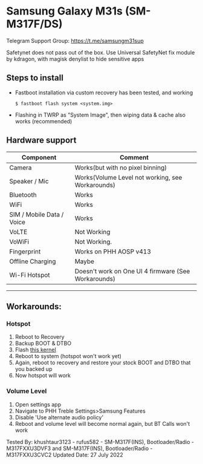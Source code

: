 # Samsung Galaxy M31s (SM-M317F/DS)

Telegram Support Group: https://t.me/samsungm31sup

Safetynet does not pass out of the box. Use Universal SafetyNet fix module by kdragon, with magisk denylist to hide sensitive apps

## Steps to install

* Fastboot installation via custom recovery has been tested, and working
    ```
    $ fastboot flash system <system.img>
    ```

* Flashing in TWRP as "System Image", then wiping data & cache also works (recommended)

## Hardware support

| Component                 |      Comment                                              |
|---------------------------|-----------------------------------------------------------|
| Camera                    | Works(but with no pixel binning)                          |
| Speaker / Mic             | Works(Volume Level not working, see Workarounds)          |
| Bluetooth                 | Works                                                     |
| WiFi                      | Works                                                     |
| SIM / Mobile Data / Voice | Works                                                     |
| VoLTE                     | Not Working                                               |
| VoWiFi                    | Not Working.                                              |
| Fingerprint               | Works on PHH AOSP v413                                    |
| Offline Charging          | Maybe                                                     |
| Wi-Fi Hotspot             | Doesn't work on One UI 4 firmware (See Workarounds)       |                                                 
---

## Workarounds:
### Hotspot
1) Reboot to Recovery
2) Backup BOOT & DTBO
3) Flash [this kernel](https://t.me/physwizz2/544)
4) Reboot to system (hotspot won't work yet)
5) Again, reboot to recovery and restore your stock BOOT and DTBO that you backed up
6) Now hotspot will work

### Volume Level
1) Open settings app
2) Navigate to PHH Treble Settings>Samsung Features
3) Disable 'Use alternate audio policy'
4) Reboot and volume level will become normal again, but BT Calls won't work

Tested By: khushtaur3123 - rufus582 - SM-M317F(INS), Bootloader/Radio - M317FXXU3DVF3 and SM-M317F(INS), Bootloader/Radio - M317FXXU3CVC2
Updated Date: 27 July 2022

